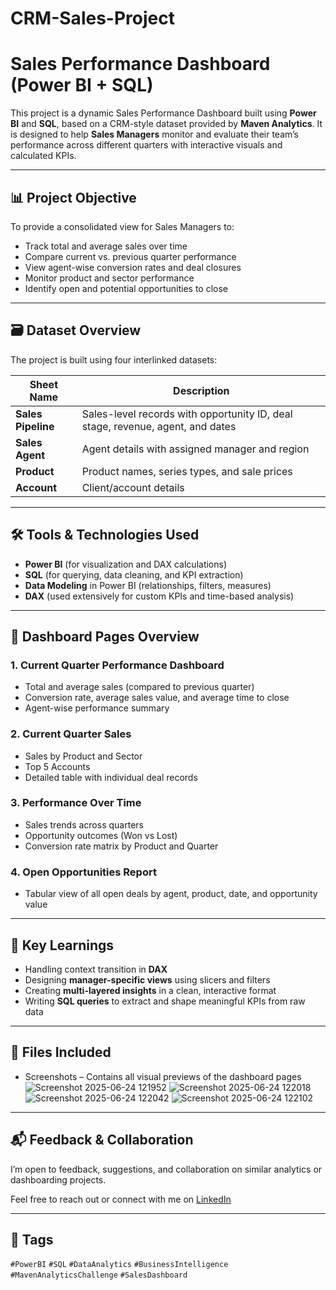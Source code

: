 # CRM-Sales-Project

# Sales Performance Dashboard (Power BI + SQL)

This project is a dynamic Sales Performance Dashboard built using **Power BI** and **SQL**, based on a CRM-style dataset provided by **Maven Analytics**. It is designed to help **Sales Managers** monitor and evaluate their team’s performance across different quarters with interactive visuals and calculated KPIs.

---

## 📊 Project Objective

To provide a consolidated view for Sales Managers to:
- Track total and average sales over time
- Compare current vs. previous quarter performance
- View agent-wise conversion rates and deal closures
- Monitor product and sector performance
- Identify open and potential opportunities to close

---

## 🗃️ Dataset Overview

The project is built using four interlinked datasets:

| Sheet Name      | Description |
|------------------|-------------|
| **Sales Pipeline** | Sales-level records with opportunity ID, deal stage, revenue, agent, and dates |
| **Sales Agent**    | Agent details with assigned manager and region |
| **Product**        | Product names, series types, and sale prices |
| **Account**        | Client/account details |

---

## 🛠️ Tools & Technologies Used

- **Power BI** (for visualization and DAX calculations)
- **SQL** (for querying, data cleaning, and KPI extraction)
- **Data Modeling** in Power BI (relationships, filters, measures)
- **DAX** (used extensively for custom KPIs and time-based analysis)

---

## 📌 Dashboard Pages Overview

### 1. **Current Quarter Performance Dashboard**
- Total and average sales (compared to previous quarter)
- Conversion rate, average sales value, and average time to close
- Agent-wise performance summary

### 2. **Current Quarter Sales**
- Sales by Product and Sector
- Top 5 Accounts
- Detailed table with individual deal records

### 3. **Performance Over Time**
- Sales trends across quarters
- Opportunity outcomes (Won vs Lost)
- Conversion rate matrix by Product and Quarter

### 4. **Open Opportunities Report**
- Tabular view of all open deals by agent, product, date, and opportunity value

---

## 🧠 Key Learnings

- Handling context transition in **DAX**
- Designing **manager-specific views** using slicers and filters
- Creating **multi-layered insights** in a clean, interactive format
- Writing **SQL queries** to extract and shape meaningful KPIs from raw data

---

## 📎 Files Included
- Screenshots – Contains all visual previews of the dashboard pages
![Screenshot 2025-06-24 121952](https://github.com/user-attachments/assets/da8ef4fa-6ed0-40ba-9b3b-f189ddd84930)
![Screenshot 2025-06-24 122018](https://github.com/user-attachments/assets/bae38a20-d0e8-4c7c-a4ef-7a6e07e999d2)
![Screenshot 2025-06-24 122042](https://github.com/user-attachments/assets/667b512f-022c-4cde-a43e-83ef3c17c45a)
![Screenshot 2025-06-24 122102](https://github.com/user-attachments/assets/d89ceb62-c178-4382-8a3f-3839bae137a7)



---

## 📬 Feedback & Collaboration

I’m open to feedback, suggestions, and collaboration on similar analytics or dashboarding projects.

Feel free to reach out or connect with me on [LinkedIn]((https://www.linkedin.com/in/rahuldey2003/))  

---

## 🔖 Tags

`#PowerBI` `#SQL` `#DataAnalytics` `#BusinessIntelligence` `#MavenAnalyticsChallenge` `#SalesDashboard`

